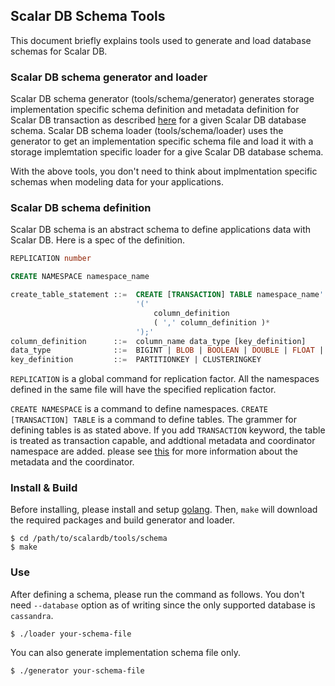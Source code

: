 ## Scalar DB Schema Tools

This document briefly explains tools used to generate and load database schemas for Scalar DB.

### Scalar DB schema generator and loader

Scalar DB schema generator (tools/schema/generator) generates storage implementation specific schema definition and metadata definition for Scalar DB transaction
as described [here](/docs/schema.md) for a given Scalar DB database schema.
Scalar DB schema loader (tools/schema/loader) uses the generator to get an implementation specific schema file and load it with a storage implemtation specific loader for a give Scalar DB database schema.

With the above tools, you don't need to think about implmentation specific schemas when modeling data for your applications.

### Scalar DB schema definition

Scalar DB schema is an abstract schema to define applications data with Scalar DB.
Here is a spec of the definition.

```sql
REPLICATION number

CREATE NAMESPACE namespace_name

create_table_statement ::=  CREATE [TRANSACTION] TABLE namespace_name'.'table_name  
                            '('   
                                column_definition
                                ( ',' column_definition )*
                            ');'
column_definition      ::=  column_name data_type [key_definition]
data_type              ::=  BIGINT | BLOB | BOOLEAN | DOUBLE | FLOAT | INT | TEXT 
key_definition         ::=  PARTITIONKEY | CLUSTERINGKEY 
```

`REPLICATION` is a global command for replication factor.
All the namespaces defined in the same file will have the specified replication factor.

`CREATE NAMESPACE` is a command to define namespaces.
`CREATE [TRANSACTION] TABLE` is a command to define tables.
The grammer for defining tables is as stated above.
If you add `TRANSACTION` keyword, the table is treated as transaction capable, and addtional metadata and coordinator namespace are added.
please see [this](/docs/schema.md) for more information about the metadata and the coordinator.

### Install & Build

Before installing, please install and setup [golang](https://golang.org/doc/install).
Then, `make` will download the required packages and build generator and loader.

```
$ cd /path/to/scalardb/tools/schema
$ make
```


### Use

After defining a schema, please run the command as follows. You don't need `--database` option as of writing since the only supported database is `cassandra`.

```
$ ./loader your-schema-file
```

You can also generate implementation schema file only.

```
$ ./generator your-schema-file
```

